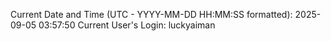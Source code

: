 Current Date and Time (UTC - YYYY-MM-DD HH:MM:SS formatted): 2025-09-05 03:57:50
Current User's Login: luckyaiman
